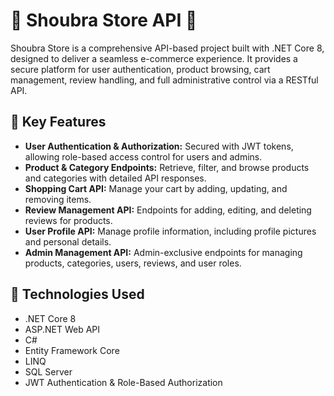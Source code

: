 # 🚀 Shoubra Store API 🚀

Shoubra Store is a comprehensive API-based project built with .NET Core 8, designed to deliver a seamless e-commerce experience. It provides a secure platform for user authentication, product browsing, cart management, review handling, and full administrative control via a RESTful API.

## 🔑 Key Features
- **User Authentication & Authorization:** Secured with JWT tokens, allowing role-based access control for users and admins.
- **Product & Category Endpoints:** Retrieve, filter, and browse products and categories with detailed API responses.
- **Shopping Cart API:** Manage your cart by adding, updating, and removing items.
- **Review Management API:** Endpoints for adding, editing, and deleting reviews for products.
- **User Profile API:** Manage profile information, including profile pictures and personal details.
- **Admin Management API:** Admin-exclusive endpoints for managing products, categories, users, reviews, and user roles.

## 🔧 Technologies Used
- .NET Core 8
- ASP.NET Web API
- C#
- Entity Framework Core
- LINQ
- SQL Server
- JWT Authentication & Role-Based Authorization

